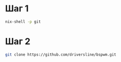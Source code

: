 # Шаг 1

```bash
nix-shell -p git
```

# Шаг 2

```bash
git clone https://github.com/driversline/bspwm.git
```
